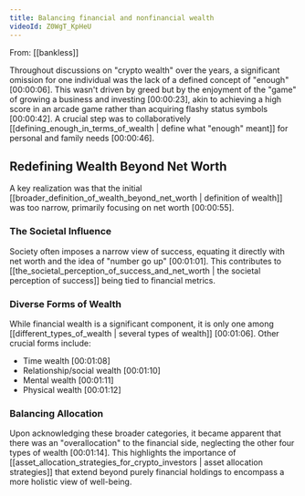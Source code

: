 ```yaml
---
title: Balancing financial and nonfinancial wealth
videoId: Z0WgT_KpHeU
---
```


From: [[bankless]] <br/> 

Throughout discussions on "crypto wealth" over the years, a significant omission for one individual was the lack of a defined concept of "enough" <a class="yt-timestamp" data-t="00:00:06">[00:00:06]</a>. This wasn't driven by greed but by the enjoyment of the "game" of growing a business and investing <a class="yt-timestamp" data-t="00:00:23">[00:00:23]</a>, akin to achieving a high score in an arcade game rather than acquiring flashy status symbols <a class="yt-timestamp" data-t="00:00:42">[00:00:42]</a>. A crucial step was to collaboratively [[defining_enough_in_terms_of_wealth | define what "enough" meant]] for personal and family needs <a class="yt-timestamp" data-t="00:00:46">[00:00:46]</a>.

## Redefining Wealth Beyond Net Worth

A key realization was that the initial [[broader_definition_of_wealth_beyond_net_worth | definition of wealth]] was too narrow, primarily focusing on net worth <a class="yt-timestamp" data-t="00:00:55">[00:00:55]</a>.

### The Societal Influence

Society often imposes a narrow view of success, equating it directly with net worth and the idea of "number go up" <a class="yt-timestamp" data-t="00:01:01">[00:01:01]</a>. This contributes to [[the_societal_perception_of_success_and_net_worth | the societal perception of success]] being tied to financial metrics.

### Diverse Forms of Wealth

While financial wealth is a significant component, it is only one among [[different_types_of_wealth | several types of wealth]] <a class="yt-timestamp" data-t="00:01:06">[00:01:06]</a>. Other crucial forms include:
*   Time wealth <a class="yt-timestamp" data-t="00:01:08">[00:01:08]</a>
*   Relationship/social wealth <a class="yt-timestamp" data-t="00:01:10">[00:01:10]</a>
*   Mental wealth <a class="yt-timestamp" data-t="00:01:11">[00:01:11]</a>
*   Physical wealth <a class="yt-timestamp" data-t="00:01:12">[00:01:12]</a>

### Balancing Allocation

Upon acknowledging these broader categories, it became apparent that there was an "overallocation" to the financial side, neglecting the other four types of wealth <a class="yt-timestamp" data-t="00:01:14">[00:01:14]</a>. This highlights the importance of [[asset_allocation_strategies_for_crypto_investors | asset allocation strategies]] that extend beyond purely financial holdings to encompass a more holistic view of well-being.